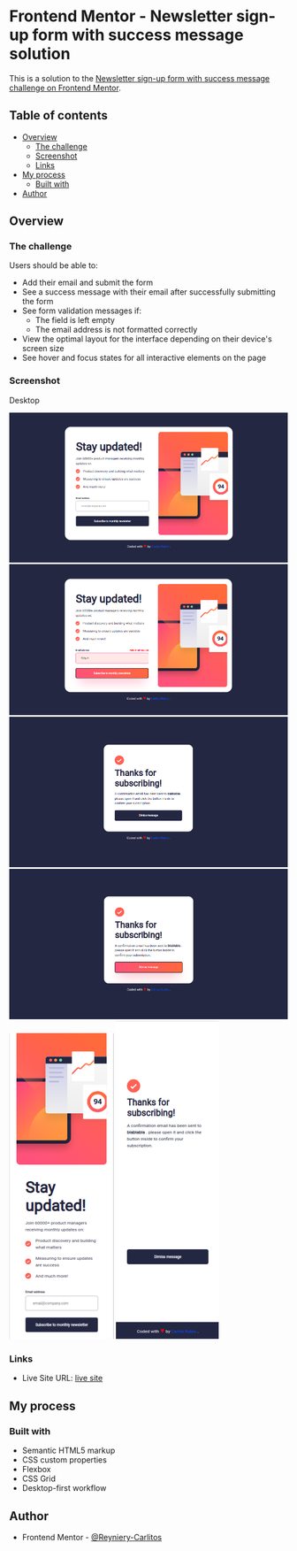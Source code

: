 # Frontend Mentor - Newsletter sign-up form with success message solution

This is a solution to the [Newsletter sign-up form with success message challenge on Frontend Mentor](https://www.frontendmentor.io/challenges/newsletter-signup-form-with-success-message-3FC1AZbNrv).

## Table of contents

- [Overview](#overview)
  - [The challenge](#the-challenge)
  - [Screenshot](#screenshot)
  - [Links](#links)
- [My process](#my-process)
  - [Built with](#built-with)
- [Author](#author)

## Overview

### The challenge

Users should be able to:

- Add their email and submit the form
- See a success message with their email after successfully submitting the form
- See form validation messages if:
  - The field is left empty
  - The email address is not formatted correctly
- View the optimal layout for the interface depending on their device's screen size
- See hover and focus states for all interactive elements on the page

### Screenshot

Desktop

![](./images/desktop1.png)
![](./images/desktop2.png)
![](./images/desktop3.png)
![](./images/desktop4.png)
![](./images/mobile1.png)
![](./images/mobile2.png)

### Links

- Live Site URL: [live site]([https://your-live-site-url.com](https://reyniery-carlitos.github.io/newsletter-sign-up/))

## My process

### Built with

- Semantic HTML5 markup
- CSS custom properties
- Flexbox
- CSS Grid
- Desktop-first workflow

## Author

- Frontend Mentor - [@Reyniery-Carlitos](https://www.frontendmentor.io/profile/Reyniery-Carlitos)
